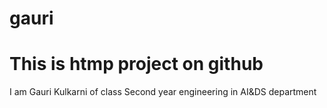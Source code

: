 # gauri
<!DOCTYPE html>
<html>
  <head>
    <title>My project</title>
    
  </head>
  <body>
    <h1>This is htmp project on github</h1>
    <p>I am Gauri Kulkarni of class Second year engineering in AI&DS department</p>
  </body>
</html>
